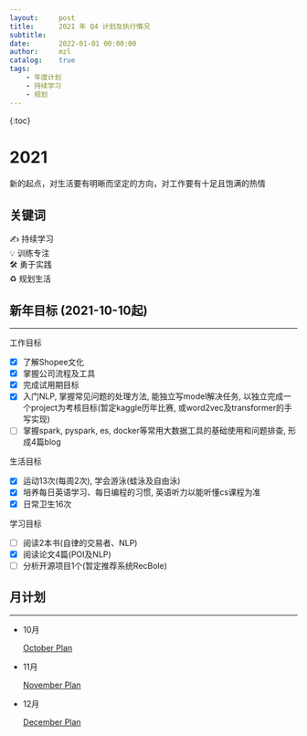 ```yaml
---
layout:     post
title:      2021 年 Q4 计划及执行情况
subtitle:
date:       2022-01-01 00:00:00
author:     mzl
catalog:    true
tags:
    - 年度计划
    - 持续学习
    - 规划
---
```


{:toc}


# 2021

新的起点，对生活要有明晰而坚定的方向，对工作要有十足且饱满的热情

## 关键词

<aside>
✍️ 持续学习

</aside>

<aside>
💡 训练专注

</aside>

<aside>
🛠 勇于实践

</aside>

<aside>
♻️ 规划生活

</aside>

## 新年目标 (2021-10-10起)

---

工作目标

- [x]  了解Shopee文化
- [x]  掌握公司流程及工具
- [x]  完成试用期目标
- [x]  入门NLP, 掌握常见问题的处理方法, 能独立写model解决任务, 以独立完成一个project为考核目标(暂定kaggle历年比赛, 或word2vec及transformer的手写实现)
- [ ]  掌握spark, pyspark, es, docker等常用大数据工具的基础使用和问题排查, 形成4篇blog

生活目标

- [x]  运动13次(每周2次), 学会游泳(蛙泳及自由泳)
- [x]  培养每日英语学习、每日编程的习惯, 英语听力以能听懂cs课程为准
- [x]  日常卫生16次

学习目标

- [ ]  阅读2本书(自律的交易者、NLP)
- [x]  阅读论文4篇(POI及NLP)
- [ ]  分析开源项目1个(暂定推荐系统RecBole)

## 月计划

---

- 10月

    [October Plan](https://www.notion.so/October-Plan-c26b332edd02404d917c1d697ce58394)


- 11月

    [November Plan](https://www.notion.so/November-Plan-c7e5d73950d64da0bed7346612a53cd1)


- 12月

    [December Plan](https://www.notion.so/December-Plan-38b8523239e04318b3781c95b45a4c3a)
